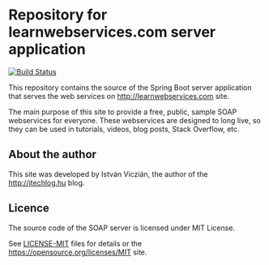# Repository for learnwebservices.com server application

[![Build Status](https://api.travis-ci.com/vicziani/learnwebservices-server.svg?branch=master)](https://travis-ci.com/vicziani/learnwebservices-server)

This repository contains the source of the Spring Boot server application 
that serves the web services on http://learnwebservices.com site.

The main purpose of this site to provide a free, public, sample SOAP webservices
for everyone. These webservices are designed to long live, so they can be
used in tutorials, videos, blog posts, Stack Overflow, etc.

## About the author

This site was developed by István Viczián, the author of the http://jtechlog.hu blog.

## Licence

The source code of the SOAP server is licensed under MIT License.

See [LICENSE-MIT](LICENSE-MIT) files for details
or the https://opensource.org/licenses/MIT site.
